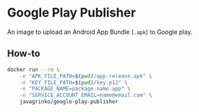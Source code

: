# Google Play Publisher

An image to upload an Android App Bundle (`.apk`) to Google play.

## How-to

```sh
docker run --rm \
	-e "APK_FILE_PATH=$(pwd)/app-release.apk" \
	-e "KEY_FILE_PATH=$(pwd)/key.p12" \
	-e "PACKAGE_NAME=package.name.app" \
	-e "SERVICE_ACCOUNT_EMAIL=name@email.com" \
	javagrinko/google-play-publisher
```
